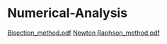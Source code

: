 # Numerical-Analysis

[Bisection_method.pdf](https://github.com/Dau6/Numerical-Analysis/files/10973406/Bisection_method.pdf)
[Newton Raphson_method.pdf](https://github.com/Dau6/Numerical-Analysis/files/10973407/Newton.Raphson_method.pdf)
